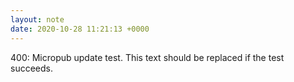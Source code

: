```yaml
---
layout: note
date: 2020-10-28 11:21:13 +0000
---
```


400: Micropub update test. This text should be replaced if the test succeeds.
